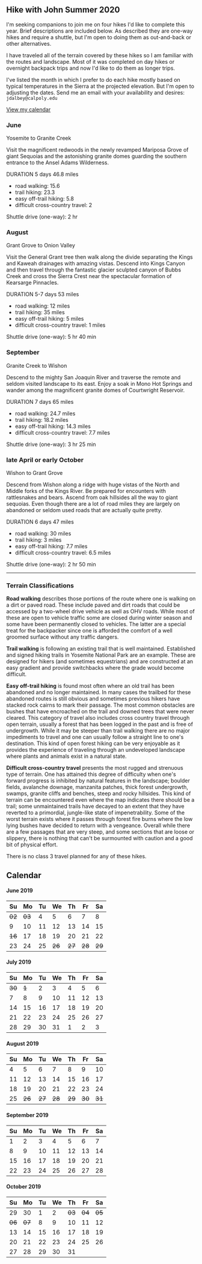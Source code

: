 ## Hike with John Summer 2020

I'm seeking companions to join me on four hikes I'd like to complete this year.  Brief descriptions are included below.  As described they are one-way hikes and require a shuttle, but I'm  open to doing them as out-and-back or other alternatives. 

I have traveled all of the terrain covered by these hikes so I am familiar with the routes and landscape.  Most of it was completed on day hikes or overnight backpack trips and now I'd like to do them as longer trips.

I've listed the month in which I prefer to do each hike mostly based on typical temperatures in the Sierra at the projected elevation.  But I'm open to adjusting the dates.  Send me an email with your availability and desires: `jdalbey@calpoly.edu`

[View my calendar](#Calendar)

### June

Yosemite to Granite Creek

Visit the magnificent redwoods in the newly revamped Mariposa Grove of giant Sequoias and the astonishing granite domes guarding the southern entrance to the Ansel Adams Wilderness.

DURATION 5 days 46.8 miles 

* road walking: 15.6
* trail hiking: 23.3
* easy off-trail hiking: 5.8 
* difficult cross-country travel: 2 

Shuttle drive (one-way):  2 hr

### August

Grant Grove to Onion Valley

Visit the General Grant tree then walk along the divide separating the Kings and Kaweah drainages with amazing vistas. Descend into Kings Canyon and then travel through the fantastic glacier sculpted canyon of Bubbs Creek and cross the Sierra Crest near the spectacular formation of Kearsarge Pinnacles.

DURATION  5-7 days  53 miles 

 * road walking: 12 miles
 * trail hiking: 35 miles
 * easy off-trail hiking: 5 miles
 * difficult cross-country travel: 1 miles

Shuttle drive (one-way): 5 hr 40 min

### September

Granite Creek to Wishon

Descend to the mighty San Joaquin River and traverse the remote and seldom visited landscape to its east.  Enjoy a soak in Mono Hot Springs and wander among the magnificent granite domes of Courtwright Reservoir.

DURATION  7 days 65 miles 

* road walking:  24.7 miles
* trail hiking:  18.2 miles
* easy off-trail hiking:  14.3 miles
* difficult cross-country travel:  7.7 miles

Shuttle drive (one-way): 3 hr 25 min

### late April or early October

Wishon to Grant Grove

Descend from Wishon along a ridge with huge vistas of the North and Middle forks of the Kings River.  Be prepared for encounters with rattlesnakes and bears. Ascend from oak hillsides all the way to giant sequoias.  Even though there are a lot of road miles they are largely on abandoned or seldom used roads that are actually quite pretty.

DURATION  6 days  47 miles 

* road walking:  30 miles
* trail hiking:  3 miles
* easy off-trail hiking:  7.7 miles
* difficult cross-country travel:  6.5 miles

Shuttle drive (one-way): 2 hr 50 min

 

------



### Terrain Classifications

**Road walking** describes those portions of the route where one is walking on a dirt or paved road.  These include paved and dirt roads that could be accessed by a two-wheel drive vehicle as well as OHV roads.  While most of these are open to vehicle traffic some are closed during winter season and some have been permanently closed to vehicles.  The latter are a special treat for the backpacker since one is afforded the comfort of a well groomed surface without any traffic dangers. 

**Trail walking** is following an existing trail that is well maintained. Established and signed hiking trails in Yosemite National Park are an example.  These are designed for hikers (and sometimes equestrians) and are constructed at an easy gradient and provide switchbacks where the grade would become difficult. 

**Easy off-trail hiking** is found most often where an old trail has been abandoned and no longer maintained.   In many cases the trailbed for these abandoned routes is still obvious and sometimes previous hikers have stacked rock cairns to mark their passage.  The most common obstacles are bushes that have encroached on the trail and downed trees that were never cleared.  This category of travel also includes cross country travel through open terrain, usually a forest that has been logged in the past and is free of undergrowth.  While it may be steeper than trail walking there are no major impediments to travel and one can usually follow a straight line to one's destination.  This kind of open forest hiking can be very enjoyable as it provides the experience of traveling through an undeveloped landscape where plants and animals exist in a natural state.  

**Difficult cross-country travel** presents the most rugged and strenuous type of terrain.  One has attained this degree of difficulty when one's forward progress is inhibited by natural features in the landscape; boulder fields, avalanche downage, manzanita patches, thick forest undergrowth, swamps, granite cliffs and benches, steep and rocky hillsides.  This kind of terrain can be encountered even where the map indicates there should be a trail; some unmaintained trails have decayed to an extent that they have reverted to a primordial, jungle-like state of impenetrability. Some of the worst terrain exists where it passes through forest fire burns where the low lying bushes have decided to return with a vengeance. Overall while there are a few passages that are very steep, and some sections that are loose or slippery, there is nothing that can't be surmounted with caution and a good bit of physical effort.

There is no class 3 travel planned for any of these hikes.

## <a name="Calendar"></a>Calendar


#### June 2019

|Su|Mo|Tu|We|Th|Fr|Sa|
| --- | --- | --- | --- | --- | --- | --- |
| ~~02~~ | ~~03~~ |4|5|6|7|8|
|9|10|11|12|13|14|15|
|~~16~~|17|18|19|20|21|22|
|23|24|25|~~26~~|~~27~~|~~28~~|~~29~~|

#### July 2019

|Su|Mo|Tu|We|Th|Fr|Sa|
| --- | --- | --- | --- | --- | --- | --- |
|~~30~~|~~1~~|2|3|4|5|6|
|7|8|9|10|11|12|13|
|14|15|16|17|18|19|20|
|21|22|23|24|25|26|27|
|28|29|30|31|1|2|3|

#### August 2019

|Su|Mo|Tu|We|Th|Fr|Sa|
| --- | --- | --- | --- | --- | --- | --- |
|4|5|6|7|8|9|10|
|11|12|13|14|15|16|17|
|18|19|20|21|22|23|24|
|25|~~26~~|~~27~~|~~28~~|~~29~~|~~30~~|~~31~~|

#### September 2019

|Su|Mo|Tu|We|Th|Fr|Sa|
| --- | --- | --- | --- | --- | --- | --- |
|1|2|3|4|5|6|7|
|8|9|10|11|12|13|14|
|15|16|17|18|19|20|21|
|22|23|24|25|26|27|28|

#### October 2019

|Su|Mo|Tu|We|Th|Fr|Sa|
| --- | --- | --- | --- | --- | --- | --- |
|29|30|1|2|~~03~~|~~04~~|~~05~~|
|~~06~~|~~07~~|8|9|10|11|12|
|13|14|15|16|17|18|19|
|20|21|22|23|24|25|26|
|27|28|29|30|31|||
